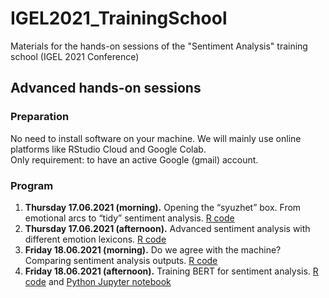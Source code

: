 # IGEL2021_TrainingSchool
Materials for the hands-on sessions of the "Sentiment Analysis" training school (IGEL 2021 Conference)

## Advanced hands-on sessions

### Preparation

No need to install software on your machine. We will mainly use online platforms like RStudio Cloud and Google Colab.  
Only requirement: to have an active Google (gmail) account.

### Program

1. **Thursday 17.06.2021 (morning).** Opening the “syuzhet” box. From emotional arcs to “tidy” sentiment analysis. [R code](https://github.com/SimoneRebora/IGEL2021_TrainingSchool/blob/main/part1.R)
2. **Thursday 17.06.2021 (afternoon).** Advanced sentiment analysis with different emotion lexicons. [R code](https://github.com/SimoneRebora/IGEL2021_TrainingSchool/blob/main/part2.R)
3. **Friday 18.06.2021 (morning).** Do we agree with the machine? Comparing sentiment analysis outputs. [R code](https://github.com/SimoneRebora/IGEL2021_TrainingSchool/blob/main/part3.R)
4. **Friday 18.06.2021 (afternoon).** Training BERT for sentiment analysis. [R code](https://github.com/SimoneRebora/IGEL2021_TrainingSchool/blob/main/part4a.R) and [Python Jupyter notebook](https://github.com/SimoneRebora/IGEL2021_TrainingSchool/blob/main/part4b.ipynb)
